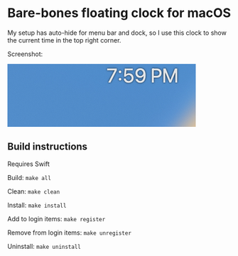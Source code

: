 # Bare-bones floating clock for macOS

My setup has auto-hide for menu bar and dock, so I use this clock to show the
current time in the top right corner.

Screenshot:

![screenshot](screenshot.png)

## Build instructions

Requires Swift

Build: `make all`

Clean: `make clean`

Install: `make install`

Add to login items: `make register`

Remove from login items: `make unregister`

Uninstall: `make uninstall`
